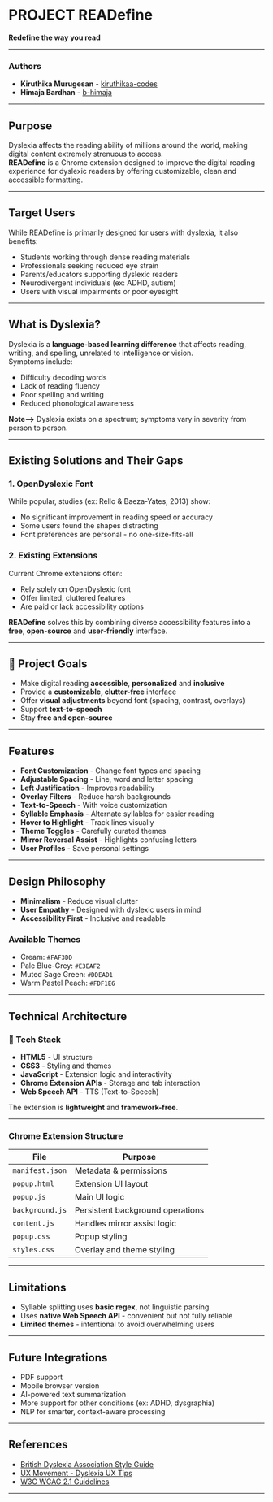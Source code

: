 # PROJECT READefine  
**Redefine the way you read**

---

### Authors  
- **Kiruthika Murugesan** - [kiruthikaa-codes](https://github.com/kiruthikaa-codes)  
- **Himaja Bardhan** - [b-himaja](https://github.com/b-himaja)

---

## Purpose

Dyslexia affects the reading ability of millions around the world, making digital content extremely strenuous to access.  
**READefine** is a Chrome extension designed to improve the digital reading experience for dyslexic readers by offering customizable, clean and accessible formatting.

---

## Target Users

While READefine is primarily designed for users with dyslexia, it also benefits:

- Students working through dense reading materials
- Professionals seeking reduced eye strain
- Parents/educators supporting dyslexic readers
- Neurodivergent individuals (ex: ADHD, autism)
- Users with visual impairments or poor eyesight

---

## What is Dyslexia?

Dyslexia is a **language-based learning difference** that affects reading, writing, and spelling, unrelated to intelligence or vision.  
Symptoms include:

- Difficulty decoding words  
- Lack of reading fluency  
- Poor spelling and writing  
- Reduced phonological awareness  

**Note-->** Dyslexia exists on a spectrum; symptoms vary in severity from person to person.

---

## Existing Solutions and Their Gaps

### 1. **OpenDyslexic Font**
While popular, studies (ex: Rello & Baeza-Yates, 2013) show:

- No significant improvement in reading speed or accuracy  
- Some users found the shapes distracting  
- Font preferences are personal - no one-size-fits-all

### 2. **Existing Extensions**
Current Chrome extensions often:

- Rely solely on OpenDyslexic font  
- Offer limited, cluttered features  
- Are paid or lack accessibility options

**READefine** solves this by combining diverse accessibility features into a **free**, **open-source** and **user-friendly** interface.

---

## 🧭 Project Goals

- Make digital reading **accessible**, **personalized** and **inclusive**
- Provide a **customizable, clutter-free** interface
- Offer **visual adjustments** beyond font (spacing, contrast, overlays)
- Support **text-to-speech**
- Stay **free and open-source**

---

## Features

- **Font Customization** - Change font types and spacing  
- **Adjustable Spacing** - Line, word and letter spacing  
- **Left Justification** - Improves readability  
- **Overlay Filters** - Reduce harsh backgrounds  
- **Text-to-Speech** - With voice customization  
- **Syllable Emphasis** - Alternate syllables for easier reading  
- **Hover to Highlight** - Track lines visually  
- **Theme Toggles** - Carefully curated themes  
- **Mirror Reversal Assist** - Highlights confusing letters  
- **User Profiles** - Save personal settings

---

## Design Philosophy

- **Minimalism** - Reduce visual clutter  
- **User Empathy** - Designed with dyslexic users in mind  
- **Accessibility First** - Inclusive and readable

### Available Themes

- Cream: `#FAF3DD`  
- Pale Blue-Grey: `#E3EAF2`  
- Muted Sage Green: `#DDEAD1`  
- Warm Pastel Peach: `#FDF1E6`

---

## Technical Architecture

### 🔧 Tech Stack

- **HTML5** - UI structure  
- **CSS3** - Styling and themes  
- **JavaScript** - Extension logic and interactivity  
- **Chrome Extension APIs** - Storage and tab interaction  
- **Web Speech API** - TTS (Text-to-Speech)

The extension is **lightweight** and **framework-free**.

---

### Chrome Extension Structure

| File             | Purpose |
|------------------|---------|
| `manifest.json`  | Metadata & permissions |
| `popup.html`     | Extension UI layout |
| `popup.js`       | Main UI logic |
| `background.js`  | Persistent background operations |
| `content.js`     | Handles mirror assist logic |
| `popup.css`      | Popup styling |
| `styles.css`     | Overlay and theme styling |

---

## Limitations

- Syllable splitting uses **basic regex**, not linguistic parsing  
- Uses **native Web Speech API** - convenient but not fully reliable  
- **Limited themes** - intentional to avoid overwhelming users

---

## Future Integrations

- PDF support  
- Mobile browser version  
- AI-powered text summarization  
- More support for other conditions (ex: ADHD, dysgraphia)  
- NLP for smarter, context-aware processing

---

## References

- [British Dyslexia Association Style Guide](https://www.bdadyslexia.org.uk/advice/employers/creating-a-dyslexia-friendly-workplace/dyslexia-friendly-style-guide)  
- [UX Movement - Dyslexia UX Tips](https://uxmovement.com/content/6-surprising-bad-practices-that-hurt-dyslexic-users/)  
- [W3C WCAG 2.1 Guidelines](https://www.w3.org/TR/WCAG21/)

---
